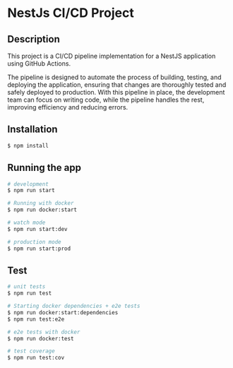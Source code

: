 # NestJs CI/CD Project 


## Description

This project is a CI/CD pipeline implementation for a NestJS application using GitHub Actions. 

The pipeline is designed to automate the process of building, testing, and deploying the application, ensuring that changes are thoroughly tested and safely deployed to production. With this pipeline in place, the development team can focus on writing code, while the pipeline handles the rest, improving efficiency and reducing errors.

## Installation

```bash
$ npm install
```

## Running the app

```bash
# development
$ npm run start

# Running with docker
$ npm run docker:start 

# watch mode
$ npm run start:dev

# production mode
$ npm run start:prod

```

## Test

```bash
# unit tests
$ npm run test

# Starting docker dependencies + e2e tests
$ npm run docker:start:dependencies
$ npm run test:e2e

# e2e tests with docker
$ npm run docker:test

# test coverage
$ npm run test:cov
```
